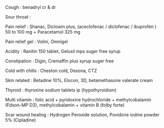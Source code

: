 Cough : benadryl cr & dr 

Sour throat : 

Pain relief : Shanac, Diclowin plus, (aceclofenac / diclofenac / ibuprofen ) 50 to 100 mg + Paracetamol 325 mg

Pain relief gel : Volini, Omnigel

Acidity : Ranitin 150 tablet, Gelusil mps suger free syrup 

Constipation : Digin, Cremaffin plus syrup suger free

Cold with chills : Cheston cold, Dexona, CTZ

Skin related : Betadine 10%, Elocon, 3D, betamethasone valerate cream 

Thyroid : thyroxine sodium tablets ip (hypothyroidism) 

Multi vitamin : folic acid + pyridoxine hydrochloride + methylcobalamin (Fdson-MP D3), methylcobalamin + vitamin B (folby forte) 

Scar wound healing : Hydrogen Peroxide solution, Povidone iodine powder 5% (Cipladine) 
